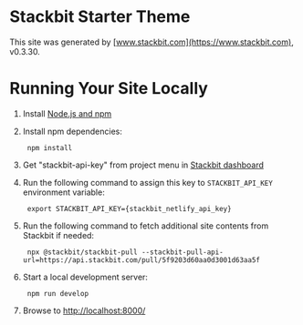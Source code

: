 # Stackbit Starter Theme

This site was generated by [www.stackbit.com](https://www.stackbit.com), v0.3.30.

# Running Your Site Locally

1. Install [Node.js and npm](https://nodejs.org/en/)

1. Install npm dependencies:

        npm install

1. Get "stackbit-api-key" from project menu in [Stackbit dashboard](https://app.stackbit.com/dashboard)

1. Run the following command to assign this key to `STACKBIT_API_KEY` environment variable:

        export STACKBIT_API_KEY={stackbit_netlify_api_key}

1. Run the following command to fetch additional site contents from Stackbit if needed:

        npx @stackbit/stackbit-pull --stackbit-pull-api-url=https://api.stackbit.com/pull/5f9203d60aa0d3001d63aa5f

1. Start a local development server:

        npm run develop

1. Browse to [http://localhost:8000/](http://localhost:8000/)
